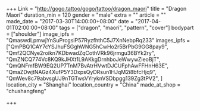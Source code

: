 +++
Link = "http://gogo.tattoo/gogo/tattoo/dragon_maori"
title = "Dragon Maori"
duration_min = 120
gender = "male"
extra = ""
article = ""
made_date = "2017-03-30T14:00:00+08:00"
date = "2017-04-01T02:00:00+08:00"
tags = ["dragon", "maori", "pattern", "cover"]
bodypart = ["shoulder"]
image_ipfs = "QmaswdLpmwjYnSuPrcgsiP57RyzfhthC5J7XnNebpRq233"
images_ipfs = ["QmPBQ1CAY7cYSJhuFSGghWNG5hCwHo2r5BrPbG9GG8pay9",
  "Qmf2QCNye2roikn7KDbwadZqCothVRk96jrmgu36BYk2ry",
  "QmZNCQ774Vc8KQ9kJHXt1L9AKkgDrnhboJeWwywZieoBjT",
  "QmQNFmfBW9EQ2UP7TnM7BvAtrHVwtDJCUFphAwFFHnH63E",
  "QmaZDwjtNAGz4XufP5Y3DxpsQyDRsun1HJqM2i8bfcHjq9",
  "QmWev8c79abvsgUJ9nTGTwsVYryknVSDbpgg139Zg3tPV2",
  ]
location_city = "Shanghai"
location_country = "China"
made_at_shop = "chushangfeng"

+++
